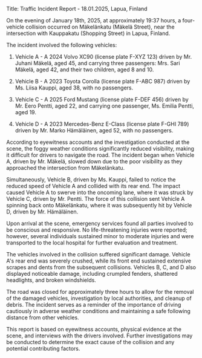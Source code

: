  Title: Traffic Incident Report - 18.01.2025, Lapua, Finland

On the evening of January 18th, 2025, at approximately 19:37 hours, a four-vehicle collision occurred on Mäkelänkatu (Mäkelä Street), near the intersection with Kauppakatu (Shopping Street) in Lapua, Finland.

The incident involved the following vehicles:

1. Vehicle A - A 2024 Volvo XC90 (license plate F-XYZ 123) driven by Mr. Juhani Mäkelä, aged 45, and carrying three passengers: Mrs. Sari Mäkelä, aged 42, and their two children, aged 8 and 10.

2. Vehicle B - A 2023 Toyota Corolla (license plate F-ABC 987) driven by Ms. Liisa Kauppi, aged 38, with no passengers.

3. Vehicle C - A 2025 Ford Mustang (license plate F-DEF 456) driven by Mr. Eero Pentti, aged 22, and carrying one passenger, Ms. Emilia Pentti, aged 19.

4. Vehicle D - A 2023 Mercedes-Benz E-Class (license plate F-GHI 789) driven by Mr. Marko Hämäläinen, aged 52, with no passengers.

According to eyewitness accounts and the investigation conducted at the scene, the foggy weather conditions significantly reduced visibility, making it difficult for drivers to navigate the road. The incident began when Vehicle A, driven by Mr. Mäkelä, slowed down due to the poor visibility as they approached the intersection from Mäkelänkatu.

Simultaneously, Vehicle B, driven by Ms. Kauppi, failed to notice the reduced speed of Vehicle A and collided with its rear end. The impact caused Vehicle A to swerve into the oncoming lane, where it was struck by Vehicle C, driven by Mr. Pentti. The force of this collision sent Vehicle A spinning back onto Mäkelänkatu, where it was subsequently hit by Vehicle D, driven by Mr. Hämäläinen.

Upon arrival at the scene, emergency services found all parties involved to be conscious and responsive. No life-threatening injuries were reported; however, several individuals sustained minor to moderate injuries and were transported to the local hospital for further evaluation and treatment.

The vehicles involved in the collision suffered significant damage. Vehicle A's rear end was severely crushed, while its front end sustained extensive scrapes and dents from the subsequent collisions. Vehicles B, C, and D also displayed noticeable damage, including crumpled fenders, shattered headlights, and broken windshields.

The road was closed for approximately three hours to allow for the removal of the damaged vehicles, investigation by local authorities, and cleanup of debris. The incident serves as a reminder of the importance of driving cautiously in adverse weather conditions and maintaining a safe following distance from other vehicles.

This report is based on eyewitness accounts, physical evidence at the scene, and interviews with the drivers involved. Further investigations may be conducted to determine the exact cause of the collision and any potential contributing factors.